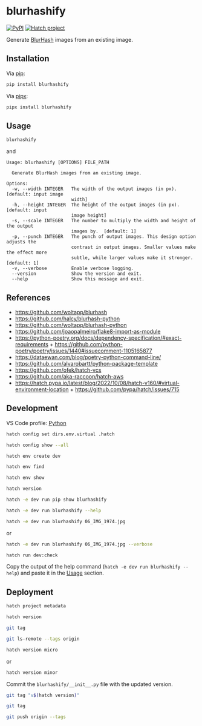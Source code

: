 # blurhashify

[![PyPI](https://img.shields.io/pypi/v/blurhashify)](https://pypi.org/project/blurhashify/)
[![Hatch project](https://img.shields.io/badge/%F0%9F%A5%9A-Hatch-4051b5.svg)](https://github.com/pypa/hatch)

Generate [BlurHash](https://github.com/woltapp/blurhash) images from an existing image.

## Installation

Via [pip](https://github.com/pypa/pip):

```bash
pip install blurhashify
```

Via [pipx](https://github.com/pypa/pipx):

```bash
pipx install blurhashify
```

## Usage

```bash
blurhashify
```

and

```text
Usage: blurhashify [OPTIONS] FILE_PATH

  Generate BlurHash images from an existing image.

Options:
  -w, --width INTEGER   The width of the output images (in px).  [default: input image
                        width]
  -h, --height INTEGER  The height of the output images (in px).  [default: input
                        image height]
  -s, --scale INTEGER   The number to multiply the width and height of the output
                        images by.  [default: 1]
  -p, --punch INTEGER   The punch of output images. This design option adjusts the
                        contrast in output images. Smaller values make the effect more
                        subtle, while larger values make it stronger.  [default: 1]
  -v, --verbose         Enable verbose logging.
  --version             Show the version and exit.
  --help                Show this message and exit.
```

## References

- https://github.com/woltapp/blurhash
- https://github.com/halcy/blurhash-python
- https://github.com/woltapp/blurhash-python
- https://github.com/joaopalmeiro/flake8-import-as-module
- https://python-poetry.org/docs/dependency-specification/#exact-requirements + https://github.com/python-poetry/poetry/issues/1440#issuecomment-1105165877
- https://dataewan.com/blog/poetry-python-command-line/
- https://github.com/alvarobartt/python-package-template
- https://github.com/ofek/hatch-vcs
- https://github.com/aka-raccoon/hatch-aws
- https://hatch.pypa.io/latest/blog/2022/10/08/hatch-v160/#virtual-environment-location + https://github.com/pypa/hatch/issues/715

## Development

VS Code profile: [Python](https://github.com/joaopalmeiro/vscode-profiles/tree/main/Python)

```bash
hatch config set dirs.env.virtual .hatch
```

```bash
hatch config show --all
```

```bash
hatch env create dev
```

```bash
hatch env find
```

```bash
hatch env show
```

```bash
hatch version
```

```bash
hatch -e dev run pip show blurhashify
```

```bash
hatch -e dev run blurhashify --help
```

```bash
hatch -e dev run blurhashify 06_IMG_1974.jpg
```

or

```bash
hatch -e dev run blurhashify 06_IMG_1974.jpg --verbose
```

```bash
hatch run dev:check
```

Copy the output of the help command (`hatch -e dev run blurhashify --help`) and paste it in the [Usage](#usage) section.

## Deployment

```bash
hatch project metadata
```

```bash
hatch version
```

```bash
git tag
```

```bash
git ls-remote --tags origin
```

```bash
hatch version micro
```

or

```bash
hatch version minor
```

Commit the `blurhashify/__init__.py` file with the updated version.

```bash
git tag "v$(hatch version)"
```

```bash
git tag
```

```bash
git push origin --tags
```
